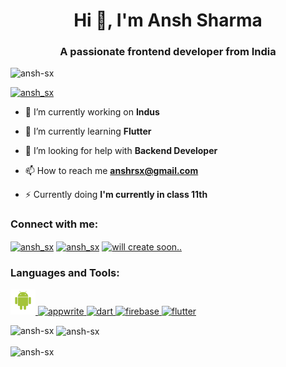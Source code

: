 <h1 align="center">Hi 👋, I'm Ansh Sharma</h1>
<h3 align="center">A passionate frontend developer from India</h3>

<p align="left"> <img src="https://komarev.com/ghpvc/?username=ansh-sx&label=Profile%20views&color=0e75b6&style=flat" alt="ansh-sx" /> </p>

<p align="left"> <a href="https://twitter.com/ansh_sx" target="blank"><img src="https://img.shields.io/twitter/follow/ansh_sx?logo=twitter&style=for-the-badge" alt="ansh_sx" /></a> </p>

- 🔭 I’m currently working on **Indus**

- 🌱 I’m currently learning **Flutter**

- 🤝 I’m looking for help with **Backend Developer**

- 📫 How to reach me **anshrsx@gmail.com**

- ⚡ Currently doing **I'm currently in class 11th**

<h3 align="left">Connect with me:</h3>
<p align="left">
<a href="https://twitter.com/ansh_sx" target="blank"><img align="center" src="https://raw.githubusercontent.com/rahuldkjain/github-profile-readme-generator/master/src/images/icons/Social/twitter.svg" alt="ansh_sx" height="30" width="40" /></a>
<a href="https://instagram.com/ansh_sx" target="blank"><img align="center" src="https://raw.githubusercontent.com/rahuldkjain/github-profile-readme-generator/master/src/images/icons/Social/instagram.svg" alt="ansh_sx" height="30" width="40" /></a>
<a href="https://www.youtube.com/c/will create soon.." target="blank"><img align="center" src="https://raw.githubusercontent.com/rahuldkjain/github-profile-readme-generator/master/src/images/icons/Social/youtube.svg" alt="will create soon.." height="30" width="40" /></a>
</p>

<h3 align="left">Languages and Tools:</h3>
<p align="left"> <a href="https://developer.android.com" target="_blank" rel="noreferrer"> <img src="https://raw.githubusercontent.com/devicons/devicon/master/icons/android/android-original-wordmark.svg" alt="android" width="40" height="40"/> </a> <a href="https://appwrite.io" target="_blank" rel="noreferrer"> <img src="https://www.vectorlogo.zone/logos/appwriteio/appwriteio-icon.svg" alt="appwrite" width="40" height="40"/> </a> <a href="https://dart.dev" target="_blank" rel="noreferrer"> <img src="https://www.vectorlogo.zone/logos/dartlang/dartlang-icon.svg" alt="dart" width="40" height="40"/> </a> <a href="https://firebase.google.com/" target="_blank" rel="noreferrer"> <img src="https://www.vectorlogo.zone/logos/firebase/firebase-icon.svg" alt="firebase" width="40" height="40"/> </a> <a href="https://flutter.dev" target="_blank" rel="noreferrer"> <img src="https://www.vectorlogo.zone/logos/flutterio/flutterio-icon.svg" alt="flutter" width="40" height="40"/> </a> </p>

<p><img align="left" src="https://github-readme-stats.vercel.app/api/top-langs?username=ansh-sx&show_icons=true&locale=en&layout=compact" alt="ansh-sx" /></p>

<p>&nbsp;<img align="center" src="https://github-readme-stats.vercel.app/api?username=ansh-sx&show_icons=true&locale=en" alt="ansh-sx" /></p>

<p><img align="center" src="https://github-readme-streak-stats.herokuapp.com/?user=ansh-sx&" alt="ansh-sx" /></p>
